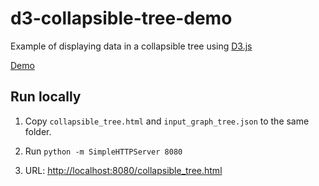 # d3-collapsible-tree-demo
Example of displaying data in a collapsible tree using [D3.js](https://d3js.org/)

[Demo](collapsible_tree.html)

## Run locally

1. Copy `collapsible_tree.html` and `input_graph_tree.json` to the same folder.

1. Run `python -m SimpleHTTPServer 8080`

1. URL: [http://localhost:8080/collapsible_tree.html](localhost:8080/collapsible_tree.html)
